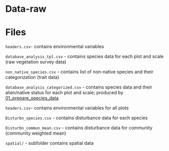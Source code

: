 # Data-raw

# Files 

`headers.csv`- contains environmental variables

`database_analysis_tpl.csv` - contains species data for each plot and scale (raw vegetation survey data)

`non_native_species.csv` - contains list of non-native species and their categorization (trait data)

`database_analysis_categorized.csv` - contains species data and their alien/native status 
for each plot and scale; produced by [01_prepare_species_data](../R/01_prepare_data/01_prepare_species_data.R)

`headers.csv`- contains environmental variables for all plots

`Disturbn_species.csv` - contains disturbance data for each species

`Disturbn_commun_mean.csv` - contains disturbance data for community (community weighted mean)

`spatial/` - subfolder contains spatial data
